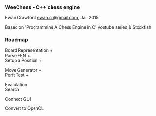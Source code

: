 ### WeeChess - C++ chess engine

Ewan Crawford <ewan.cr@gmail.com>, Jan 2015

Based on 'Programming A Chess Engine in C' youtube series & Stockfish


### Roadmap

Board Representation + <br>
Parse FEN            +<br>
Setup a Position     +<br>

Move Generator + <br>
Perft Test + <br>

Evalutation<br>
Search<br>

Connect GUI<br>

Convert to OpenCL<br>
